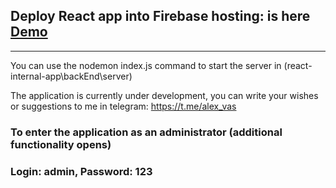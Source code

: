 ## Deploy React app into Firebase hosting: is here [Demo](https://internal-app-6549b.web.app/#/)
------
You can use the nodemon index.js command to start the server in (react-internal-app\backEnd\server)

The application is currently under development, you can write your wishes or suggestions to me in telegram: https://t.me/alex_vas

### To enter the application as an administrator (additional functionality opens)
### Login: admin, Password: 123
